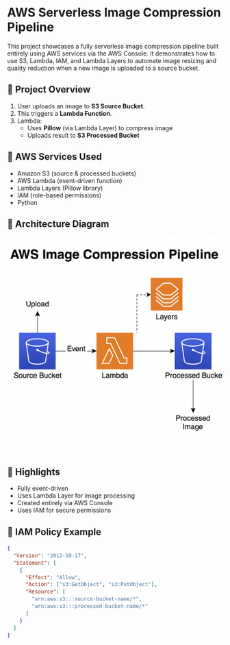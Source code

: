 # AWS Serverless Image Compression Pipeline

This project showcases a fully serverless image compression pipeline built entirely using AWS services via the AWS Console. It demonstrates how to use S3, Lambda, IAM, and Lambda Layers to automate image resizing and quality reduction when a new image is uploaded to a source bucket.

## 📌 Project Overview

1. User uploads an image to **S3 Source Bucket**.
2. This triggers a **Lambda Function**.
3. Lambda:
   - Uses **Pillow** (via Lambda Layer) to compress image
   - Uploads result to **S3 Processed Bucket**

## 🧰 AWS Services Used

- Amazon S3 (source & processed buckets)
- AWS Lambda (event-driven function)
- Lambda Layers (Pillow library)
- IAM (role-based permissions)
- Python

## 📸 Architecture Diagram

![Architecture Diagram](./architecture.png)

## 🧠 Highlights

- Fully event-driven
- Uses Lambda Layer for image processing
- Created entirely via AWS Console
- Uses IAM for secure permissions

## 🧾 IAM Policy Example

```json
{
  "Version": "2012-10-17",
  "Statement": [
    {
      "Effect": "Allow",
      "Action": ["s3:GetObject", "s3:PutObject"],
      "Resource": [
        "arn:aws:s3:::source-bucket-name/*",
        "arn:aws:s3:::processed-bucket-name/*"
      ]
    }
  ]
}
